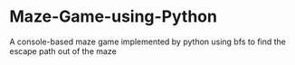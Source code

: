 # Maze-Game-using-Python
A console-based maze game implemented by python using bfs to find the escape path out of the maze
